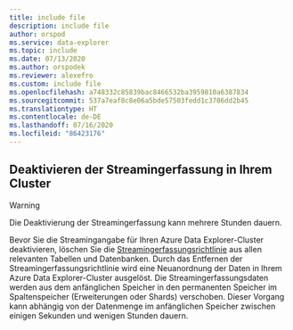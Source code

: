 ```yaml
---
title: include file
description: include file
author: orspod
ms.service: data-explorer
ms.topic: include
ms.date: 07/13/2020
ms.author: orspodek
ms.reviewer: alexefro
ms.custom: include file
ms.openlocfilehash: a748332c85839bac8466532ba3959810a6387834
ms.sourcegitcommit: 537a7eaf8c8e06a5bde57503fedd1c3706dd2b45
ms.translationtype: HT
ms.contentlocale: de-DE
ms.lasthandoff: 07/16/2020
ms.locfileid: "86423176"
---
```

## <a name="disable-streaming-ingestion-on-your-cluster"></a>Deaktivieren der Streamingerfassung in Ihrem Cluster

> [!WARNING]
> Die Deaktivierung der Streamingerfassung kann mehrere Stunden dauern.

Bevor Sie die Streamingangabe für Ihren Azure Data Explorer-Cluster deaktivieren, löschen Sie die [Streamingerfassungsrichtlinie](../kusto/management/streamingingestionpolicy.md) aus allen relevanten Tabellen und Datenbanken. Durch das Entfernen der Streamingerfassungsrichtlinie wird eine Neuanordnung der Daten in Ihrem Azure Data Explorer-Cluster ausgelöst. Die Streamingerfassungsdaten werden aus dem anfänglichen Speicher in den permanenten Speicher im Spaltenspeicher (Erweiterungen oder Shards) verschoben. Dieser Vorgang kann abhängig von der Datenmenge im anfänglichen Speicher zwischen einigen Sekunden und wenigen Stunden dauern.
